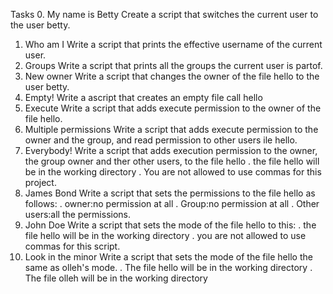 Tasks
0. My name is Betty
Create a script that switches the current user to the user betty.
1. Who am I
Write a script that prints the effective username of the current user.
2. Groups
Write a script that prints all the groups the current user is partof.
3. New owner
Write a script that changes the owner of the file hello to the user betty.
4. Empty!
Write a ascript that creates an empty file call hello
5. Execute
Write a script that adds execute permission to the owner of the file hello.
6. Multiple permissions
Write a script that adds execute permission to the owner and the group, and read permission to other users ile hello.
7. Everybody!
Write a script that adds execution permission to the owner, the group owner and ther other users, to the file hello
. the file hello will be in the working directory
. You are not allowed to use commas for this project.
8. James Bond
Write a script that sets the permissions to the file hello as follows:
. owner:no permission at all
. Group:no permission at all
. Other users:all the permissions.
9. John Doe
Write a script that sets the mode of the file hello to this:
. the file hello will be in the working directory
. you are not allowed to use commas for this script.
10. Look in the minor
Write a script that sets the mode of the file hello the same as olleh's mode.
. The file hello will be in the working directory
. The file olleh will be in the working directory
